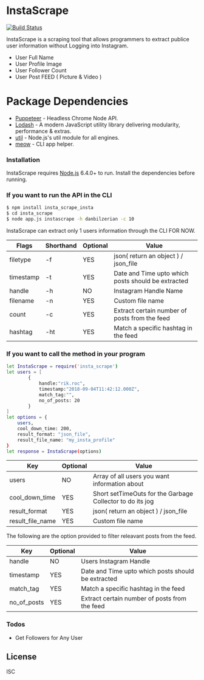 # InstaScrape

[![Build Status](https://travis-ci.org/joemccann/dillinger.svg?branch=master)](https://travis-ci.org/joemccann/dillinger)


InstaScrape is a scraping tool that allows programmers to extract publice user information without Logging into Instagram.

 - User Full Name
 - User Profile Image
 - User Follower Count
 - User Post FEED ( Picture & Video )

# Package Dependencies

 * [Puppeteer](https://pptr.dev) - Headless Chrome Node API.
 * [Lodash](https://lodash.com/) - A modern JavaScript utility library delivering modularity, performance & extras.
 * [util](https://www.npmjs.com/package/util) - Node.js's util module for all engines.
 * [meow](https://www.npmjs.com/package/meow) - CLI app helper.

### Installation

InstaScrape requires [Node.js](https://nodejs.org/) 6.4.0+ to run.
Install the dependencies before running.

### If you want to run the API in the CLI

```sh
$ npm install insta_scrape_insta
$ cd insta_scrape
$ node app.js instascrape -h danbilzerian -c 10
```

InstaScrape can extract only 1 users information through the CLI FOR NOW.

| Flags | Shorthand | Optional | Value |
| ------ | ------| ------ |------ |
| filetype | -f | YES | json( return an object ) / json_file |
| timestamp | -t | YES | Date and Time upto which posts should be extracted  |
| handle | -h | NO | Instagram Handle Name  |
| filename | -n | YES | Custom file name  |
| count | -c | YES | Extract certain number of posts from the feed  |
| hashtag | -ht | YES | Match a specific hashtag in the feed |


### If you want to call the method in your program

```sh
let InstaScrape = require('insta_scrape')
let users = [
        {
            handle:"rik.roc",
            timestamp:"2018-09-04T11:42:12.000Z",
            match_tag:"", 
            no_of_posts: 20
        }
]
let options = {
    users,
    cool_down_time: 200,
    result_format: "json_file",
    result_file_name: "my_insta_profile"
}
let response = InstaScrape(options)
```
| Key | Optional | Value |
| ------ | ------ |------ |
| users | NO | Array of all users you want information about |
| cool_down_time | YES | Short setTimeOuts for the Garbage Collector to do its jog |
| result_format | YES | json( return an object ) / json_file |
| result_file_name | YES | Custom file name  |

The following are the option provided to filter releavant posts from the feed.

| Key | Optional | Value |
| ------ | ------ |------ |
| handle | NO | Users Instagram Handle |
| timestamp | YES | Date and Time upto which posts should be extracted |
| match_tag | YES | Match a specific hashtag in the feed |
| no_of_posts | YES | Extract certain number of posts from the feed |

### Todos

 - Get Followers for Any User

License
----

ISC
